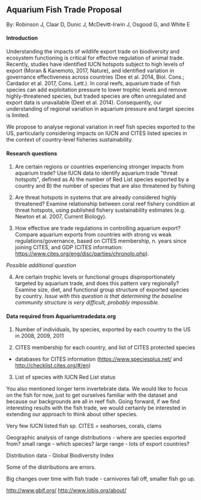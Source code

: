 ## Aquarium Fish Trade Proposal
By: Robinson J, Claar D, Dunic J, McDevitt-Irwin J, Osgood G, and White E  


#### Introduction  

Understanding the impacts of wildlife export trade on biodiversity and ecosystem functioning is critical for effective regulation of animal trade. Recently, studies have identified IUCN hotspots subject to high levels of export (Moran & Kanemoto, 2017, Nature), and identified variation in  governance effectiveness across countries (Dee et al. 2014, Biol. Cons.; Cardador et al. 2017, Cons. Lett.). In coral reefs, aquarium trade of fish species can add exploitation pressure to lower trophic levels and remove highly-threatened species, but traded species are often unregulated and export data is unavailable (Deet et al. 2014). Consequently, our understanding of regional variation in aquarium pressure and target species is limited.

We propose to analyse regional variation in reef fish species exported to the US, particularly considering impacts on IUCN and CITES listed species in the context of country-level fisheries sustainability.

#### Research questions  

1. Are certain regions or countries experiencing stronger impacts from aquarium trade? Use IUCN data to identify aquarium trade "threat hotspots", defined as A) the number of Red List species exported by a country and B) the number of species that are also threatened by fishing

2. Are threat hotspots in systems that are already considered highly threatened? Examine relationship between coral reef fishery condition at threat hotspots, using published fishery sustainability estimates (e.g. Newton et al. 2007, Current Biology).

2. How effective are trade regulations in controlling aquarium export? Compare aquarium exports from countries with strong vs weak regulations/governance, based on CITES membership, n. years since joining CITES, and GDP (CITES information: https://www.cites.org/eng/disc/parties/chronolo.php).

*Possible additional question*

4. Are certain trophic levels or functional groups disproportionately targeted by aquarium trade, and does this pattern vary regionally? Examine size, diet, and functional group structure of exported species by country. *Issue with this question is that determining the baseline community structure is very difficult, probably impossible*.


#### Data required from Aquariumtradedata.org

1. Number of individuals, by species, exported by each country to the US in 2008, 2009, 2011

2. CITES membership for each country, and list of CITES protected species

- databases for CITES information (https://www.speciesplus.net/ and http://checklist.cites.org/#/en)

3. List of species with IUCN Red List status  

You also mentioned longer term invertebrate data. We would like to focus on the fish for now, just to get ourselves familiar with the dataset and because our backgrounds are all in reef fish. Going forward, if we find interesting results with the fish trade, we would certainly be interested in extending our approach to think about other species.


Very few IUCN listed fish sp.
CITES = seahorses, corals, clams

Geographic analysis of range distributions - where are species exported from? small range - which species? large range - lots of export countries?

Distribution data - Global Biodiversity Index

Some of the distributions are errors.


Big changes over time with fish trade - carnivores fall off, smaller fish go up.

http://www.gbif.org/
http://www.iobis.org/about/
